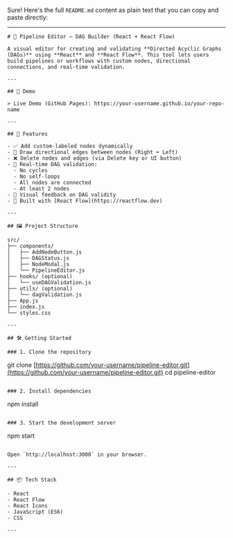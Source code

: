 Sure! Here's the full `README.md` content as plain text that you can copy and paste directly:

---

```
# 🧠 Pipeline Editor – DAG Builder (React + React Flow)

A visual editor for creating and validating **Directed Acyclic Graphs (DAGs)** using **React** and **React Flow**. This tool lets users build pipelines or workflows with custom nodes, directional connections, and real-time validation.

---

## 📸 Demo

> Live Demo (GitHub Pages): https://your-username.github.io/your-repo-name

---

## 🚀 Features

- ✅ Add custom-labeled nodes dynamically  
- 🔗 Draw directional edges between nodes (Right ➡️ Left)  
- ❌ Delete nodes and edges (via Delete key or UI button)  
- 🧠 Real-time DAG validation:
  - No cycles
  - No self-loops
  - All nodes are connected
  - At least 2 nodes
- 🎯 Visual feedback on DAG validity  
- 🧩 Built with [React Flow](https://reactflow.dev)

---

## 🖼️ Project Structure

src/  
├── components/  
│   ├── AddNodeButton.js  
│   ├── DAGStatus.js  
│   ├── NodeModal.js  
│   └── PipelineEditor.js  
├── hooks/ (optional)  
│   └── useDAGValidation.js  
├── utils/ (optional)  
│   └── dagValidation.js  
├── App.js  
├── index.js  
└── styles.css  

---

## 🛠️ Getting Started

### 1. Clone the repository

```

git clone [https://github.com/your-username/pipeline-editor.git](https://github.com/your-username/pipeline-editor.git)
cd pipeline-editor

```

### 2. Install dependencies

```

npm install

```

### 3. Start the development server

```

npm start

```

Open `http://localhost:3000` in your browser.

---

## 📦 Tech Stack

- React  
- React Flow  
- React Icons  
- JavaScript (ES6)  
- CSS

---

